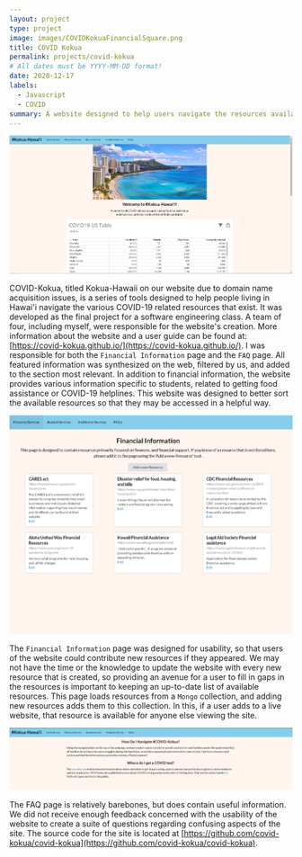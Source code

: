 ```yaml
---
layout: project
type: project
image: images/COVIDKokuaFinancialSquare.png
title: COVID Kokua
permalink: projects/covid-kokua
# All dates must be YYYY-MM-DD format!
date: 2020-12-17
labels:
  - Javascript
  - COVID
summary: A website designed to help users navigate the resources available to them regarding the COVID-19 pandemic.
---
```


<img class="ui meduim rounded image" src="../images/COVIDKokuaLanding.png">

COVID-Kokua, titled Kokua-Hawaii on our website due to domain name acquisition issues, is a series of tools designed to help people living in Hawai'i navigate the various COVID-19 related resources that exist. It was developed as the final project for a software engineering class. A team of four, including myself, were responsible for the website's creation. More information about the website and a user guide can be found at: [https://covid-kokua.github.io/](https://covid-kokua.github.io/). I was responsible for both the `Financial Information` page and the `FAQ` page. All featured information was synthesized on the web, filtered by us, and added to the section most relevant. In addition to financial information, the website provides various information specific to students, related to getting food assistance or COVID-19 helplines. This website was designed to better sort the available resources so that they may be accessed in a helpful way. 

<img class="ui meduim rounded image" src="../images/COVIDKokuaFinancial.png">

The `Financial Information` page was designed for usability, so that users of the website could contribute new resources if they appeared. We may not have the time or the knowledge to update the website with every new resource that is created, so providing an avenue for a user to fill in gaps in the resources is important to keeping an up-to-date list of available resources. This page loads resources from a `Mongo` collection, and adding new resources adds them to this collection. In this, if a user adds to a live website, that resource is available for anyone else viewing the site.

<img class="ui meduim rounded image" src="../images/COVIDKokuaFAQ.png">

The FAQ page is relatively barebones, but does contain useful information. We did not receive enough feedback concerned with the usability of the website to create a suite of questions regarding confusing aspects of the site. The source code for the site is located at [https://github.com/covid-kokua/covid-kokua](https://github.com/covid-kokua/covid-kokua).
